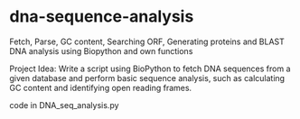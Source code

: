 # dna-sequence-analysis
Fetch, Parse, GC content, Searching ORF, Generating proteins and BLAST
DNA analysis using Biopython and own functions

Project Idea: Write a script using BioPython to fetch DNA sequences from a given database and perform basic sequence analysis, such as calculating GC content and identifying open reading frames.

code in DNA_seq_analysis.py

